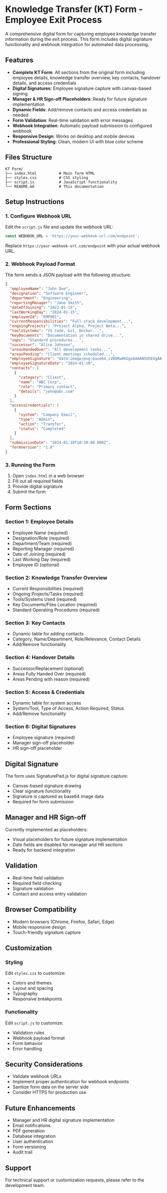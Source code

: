 # Knowledge Transfer (KT) Form - Employee Exit Process

A comprehensive digital form for capturing employee knowledge transfer information during the exit process. This form includes digital signature functionality and webhook integration for automated data processing.

## Features

- **Complete KT Form**: All sections from the original form including employee details, knowledge transfer overview, key contacts, handover details, and access credentials
- **Digital Signatures**: Employee signature capture with canvas-based signing
- **Manager & HR Sign-off Placeholders**: Ready for future signature implementation
- **Dynamic Fields**: Add/remove contacts and access credentials as needed
- **Form Validation**: Real-time validation with error messages
- **Webhook Integration**: Automatic payload submission to configured webhook
- **Responsive Design**: Works on desktop and mobile devices
- **Professional Styling**: Clean, modern UI with blue color scheme

## Files Structure

```
KT Form/
├── index.html          # Main form HTML
├── styles.css          # CSS styling
├── script.js           # JavaScript functionality
└── README.md           # This documentation
```

## Setup Instructions

### 1. Configure Webhook URL

Edit the `script.js` file and update the webhook URL:

```javascript
const WEBHOOK_URL = 'https://your-webhook-url.com/endpoint';
```

Replace `https://your-webhook-url.com/endpoint` with your actual webhook URL.

### 2. Webhook Payload Format

The form sends a JSON payload with the following structure:

```json
{
  "employeeName": "John Doe",
  "designation": "Software Engineer",
  "department": "Engineering",
  "reportingManager": "Jane Smith",
  "dateOfJoining": "2022-01-15",
  "lastWorkingDay": "2024-01-15",
  "employeeId": "EMP001",
  "currentResponsibilities": "Full-stack development...",
  "ongoingProjects": "Project Alpha, Project Beta...",
  "toolsSystems": "VS Code, Git, Docker...",
  "keyDocuments": "Documentation in shared drive...",
  "sops": "Standard procedures...",
  "successor": "Alice Johnson",
  "areasHandedOver": "All development tasks...",
  "areasPending": "Client meetings scheduled...",
  "employeeSignature": "data:image/png;base64,iVBORw0KGgoAAAANSUhEUgAA...",
  "employeeSignatureDate": "2024-01-10",
  "contacts": [
    {
      "category": "Client",
      "name": "ABC Corp",
      "role": "Primary contact",
      "details": "john@abc.com"
    }
  ],
  "accessCredentials": [
    {
      "system": "Company Email",
      "type": "Admin",
      "action": "Transfer",
      "status": "Completed"
    }
  ],
  "submissionDate": "2024-01-10T10:30:00.000Z",
  "formVersion": "1.0"
}
```

### 3. Running the Form

1. Open `index.html` in a web browser
2. Fill out all required fields
3. Provide digital signature
4. Submit the form

## Form Sections

### Section 1: Employee Details
- Employee Name (required)
- Designation/Role (required)
- Department/Team (required)
- Reporting Manager (required)
- Date of Joining (required)
- Last Working Day (required)
- Employee ID (optional)

### Section 2: Knowledge Transfer Overview
- Current Responsibilities (required)
- Ongoing Projects/Tasks (required)
- Tools/Systems Used (required)
- Key Documents/Files Location (required)
- Standard Operating Procedures (required)

### Section 3: Key Contacts
- Dynamic table for adding contacts
- Category, Name/Department, Role/Relevance, Contact Details
- Add/Remove functionality

### Section 4: Handover Details
- Successor/Replacement (optional)
- Areas Fully Handed Over (required)
- Areas Pending with reason (required)

### Section 5: Access & Credentials
- Dynamic table for system access
- System/Tool, Type of Access, Action Required, Status
- Add/Remove functionality

### Section 6: Digital Signatures
- Employee signature (required)
- Manager sign-off placeholder
- HR sign-off placeholder

## Digital Signature

The form uses SignaturePad.js for digital signature capture:
- Canvas-based signature drawing
- Clear signature functionality
- Signature is captured as base64 image data
- Required for form submission

## Manager and HR Sign-off

Currently implemented as placeholders:
- Visual placeholders for future signature implementation
- Date fields are disabled for manager and HR sections
- Ready for backend integration

## Validation

- Real-time field validation
- Required field checking
- Signature validation
- Contact and access entry validation

## Browser Compatibility

- Modern browsers (Chrome, Firefox, Safari, Edge)
- Mobile responsive design
- Touch-friendly signature capture

## Customization

### Styling
Edit `styles.css` to customize:
- Colors and themes
- Layout and spacing
- Typography
- Responsive breakpoints

### Functionality
Edit `script.js` to customize:
- Validation rules
- Webhook payload format
- Form behavior
- Error handling

## Security Considerations

- Validate webhook URLs
- Implement proper authentication for webhook endpoints
- Sanitize form data on the server side
- Consider HTTPS for production use

## Future Enhancements

- Manager and HR digital signature implementation
- Email notifications
- PDF generation
- Database integration
- User authentication
- Form versioning
- Audit trail

## Support

For technical support or customization requests, please refer to the development team.
